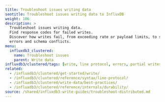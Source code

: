 ```yaml
---
title: Troubleshoot issues writing data
seotitle: Troubleshoot issues writing data to InfluxDB
weight: 106
description: >
  Troubleshoot issues writing data.
  Find response codes for failed writes.
  Discover how writes fail, from exceeding rate or payload limits, to syntax
  errors and schema conflicts.
menu:
  influxdb3_clustered:
    name: Troubleshoot issues
    parent: Write data
influxdb3/clustered/tags: [write, line protocol, errors, partial writes]
related:
  - /influxdb3/clustered/get-started/write/
  - /influxdb3/clustered/reference/syntax/line-protocol/
  - /influxdb3/clustered/write-data/best-practices/
  - /influxdb3/clustered/reference/internals/durability/
source: /shared/influxdb3-write-guides/troubleshoot-distributed.md
---
```


<!-- The content for this page is at
//SOURCE - content/shared/influxdb3-write-guides/troubleshoot-distributed.md
-->